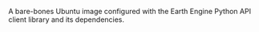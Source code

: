 A bare-bones Ubuntu image configured with the Earth Engine Python API client library and its dependencies.
